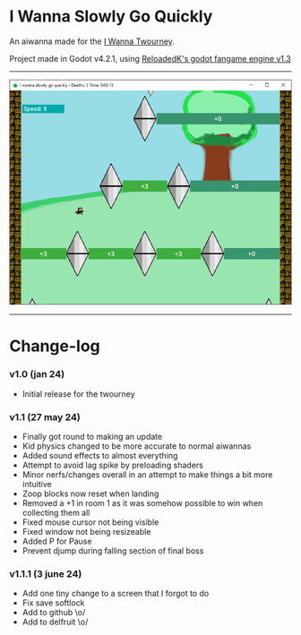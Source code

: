 # I Wanna Slowly Go Quickly

An aiwanna made for the [I Wanna Twourney](https://iwannatwourney.com/).

Project made in Godot v4.2.1, using [ReloadedK's godot fangame engine v1.3](https://github.com/ReloadedK-git/ReloadedKs-Godot-Fangame-Engine)

---

![A screenshot of the game](./Graphics/Other/githubPreview.png)

---

# Change-log

### v1.0 (jan 24)

* Initial release for the twourney

### v1.1 (27 may 24)

* Finally got round to making an update
* Kid physics changed to be more accurate to normal aiwannas
* Added sound effects to almost everything
* Attempt to avoid lag spike by preloading shaders
* Minor nerfs/changes overall in an attempt to make things a bit more intuitive
* Zoop blocks now reset when landing
* Removed a +1 in room 1 as it was somehow possible to win when collecting them all
* Fixed mouse cursor not being visible
* Fixed window not being resizeable
* Added P for Pause
* Prevent djump during falling section of final boss

### v1.1.1 (3 june 24)

* Add one tiny change to a screen that I forgot to do
* Fix save softlock
* Add to github \o/
* Add to delfruit \o/
